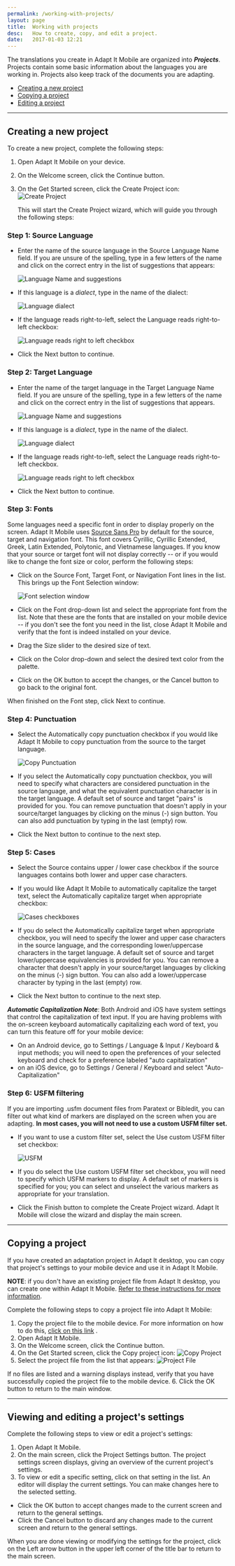```yaml
---
permalink: /working-with-projects/
layout: page
title:  Working with projects
desc:   How to create, copy, and edit a project.
date:   2017-01-03 12:21
---
```


The translations you create in Adapt It Mobile are organized into **_Projects_**. Projects contain some basic information about the languages you are working in. Projects also keep track of the documents you are adapting.

* [Creating a new project](#creating-a-new-project)
* [Copying a project](#copying-a-project)
* [Editing a project](#editing-a-project)

----

<a id="creating-a-new-project"></a>
## Creating a new project 

To create a new project, complete the following steps:

1. Open Adapt It Mobile on your device.

2. On the Welcome screen, click the Continue button.

3. On the Get Started screen, click the Create Project icon: ![Create Project](/assets/img/project-new.png)

    This will start the Create Project wizard, which will guide you through the following steps:

### Step 1: Source Language 

- Enter the name of the source language in the Source Language Name field. If you are unsure of the spelling, type in a few letters of the name and click on the correct entry in the list of suggestions that appears:

    ![Language Name and suggestions](/assets/img/language-name.png)
- If this language is a _dialect_, type in the name of the dialect:

    ![Language dialect](/assets/img/language-dialect.png)
- If the language reads right-to-left, select the Language reads right-to-left checkbox:

    ![Language reads right to left checkbox](/assets/img/language-rtl.png)
- Click the Next button to continue.

### Step 2: Target Language

- Enter the name of the target language in the Target Language Name field. If you are unsure of the spelling, type in a few letters of the name and click on the correct entry in the list of suggestions that appears.

    ![Language Name and suggestions](/assets/img/language-name.png)
- If this language is a _dialect_, type in the name of the dialect.

    ![Language dialect](/assets/img/language-dialect.png)
- If the language reads right-to-left, select the Language reads right-to-left checkbox. 

    ![Language reads right to left checkbox](/assets/img/language-rtl.png)
- Click the Next button to continue.

### Step 3: Fonts

Some languages need a specific font in order to display properly on the screen. Adapt It Mobile uses [Source Sans Pro](https://store1.adobe.com/cfusion/store/html/index.cfm?event=displayFontPackage&code=1959) by default for the source, target and navigation font. This font covers Cyrillic, Cyrillic Extended, Greek, Latin Extended, Polytonic, and Vietnamese languages. If you know that your source or target font will not display correctly -- or if you would like to change the font size or color, perform the following steps:

- Click on the Source Font, Target Font, or Navigation Font lines in the list. This brings up the Font Selection window:

    ![Font selection window](/assets/img/font.png)
- Click on the Font drop-down list and select the appropriate font from the list. Note that these are the fonts that are installed on your mobile device -- if you don't see the font you need in the list, close Adapt It Mobile and verify that the font is indeed installed on your device.
- Drag the Size slider to the desired size of text.
- Click on the Color drop-down and select the desired text color from the palette.
- Click on the OK button to accept the changes, or the Cancel button to go back to the original font.

When finished on the Font step, click Next to continue.

### Step 4: Punctuation

- Select the Automatically copy punctuation checkbox if you would like Adapt It Mobile to copy punctuation from the source to the target language.

    ![Copy Punctuation](/assets/img/punct-copy.png)
- If you select the Automatically copy punctuation checkbox, you will need to specify what characters are considered punctuation in the source language, and what the equivalent punctuation character is in the target language. A default set of source and target "pairs" is provided for you. You can remove punctuation that doesn't apply in your source/target languages by clicking on the minus (-) sign button. You can also add punctuation by typing in the last (empty) row.
- Click the Next button to continue to the next step.

### Step 5: Cases

- Select the Source contains upper / lower case checkbox if the source languages contains both lower and upper case characters.
- If you would like Adapt It Mobile to automatically capitalize the target text, select the Automatically capitalize target when appropriate checkbox:

    ![Cases checkboxes](/assets/img/cases.png)
- If you do select the Automatically capitalize target when appropriate checkbox, you will need to specify the lower and upper case characters in the source language, and the corresponding lower/uppercase characters in the target language. A default set of source and target lower/uppercase equivalencies is provided for you. You can remove a character that doesn't apply in your source/target languages by clicking on the minus (-) sign button. You can also add a lower/uppercase character by typing in the last (empty) row.
- Click the Next button to continue to the next step.

***Automatic Capitalization Note***: Both Android and iOS have system settings that control the capitalization of text input. If you are having problems with the on-screen keyboard automatically capitalizing each word of text, you can turn this feature off for your mobile device:

- On an Android device, go to Settings / Language & Input / Keyboard & input methods; you will need to open the preferences of your selected keyboard and check for a preference labeled "auto capitalization"
- on an iOS device, go to Settings / General / Keyboard and select "Auto-Capitalization"

### Step 6: USFM filtering
If you are importing .usfm document files from Paratext or Bibledit, you can filter out what kind of markers are displayed on the screen when you are adapting. **In most cases, you will not need to use a custom USFM filter set.**

- If you want to use a custom filter set, select the Use custom USFM filter set checkbox:

    ![USFM](/assets/img/usfm.png)
    
- If you do select the Use custom USFM filter set checkbox, you will need to specify which USFM markers to display. A default set of markers is specified for you; you can select and unselect the various markers as appropriate for your translation.
- Click the Finish button to complete the Create Project wizard. Adapt It Mobile will close the wizard and display the main screen.

----
 
<a id="copying-a-project"></a>
## Copying a project 

If you have created an adaptation project in Adapt It desktop, you can copy that project's settings to your mobile device and use it in Adapt It Mobile. 

**NOTE**: if you don't have an existing project file from Adapt It desktop, you can create one within Adapt It Mobile. [Refer to these instructions for more information](#creating-a-new-project).

Complete the following steps to copy a project file into Adapt It Mobile:

1. Copy the project file to the mobile device. For more information on how to do this, [click on this link](https://github.com/adapt-it/adapt-it-mobile/wiki/Before-you-install-Adapt-It-Mobile#copy-any-documents-you-will-be-adapting-to-your-device) .
2. Open Adapt It Mobile.
3. On the Welcome screen, click the Continue button.
4. On the Get Started screen, click the Copy project icon: ![Copy Project](/assets/img//project-copy.png)
5. Select the project file from the list that appears:
![Project File](/assets/img/AIproject.png)

If no files are listed and a warning displays instead, verify that you have successfully copied the project file to the mobile device.
6. Click the OK button to return to the main window.

----

<a id="editing-a-project"></a>
## Viewing and editing a project's settings

Complete the following steps to view or edit a project's settings:

1. Open Adapt It Mobile.
2. On the main screen, click the Project Settings button. The project settings screen displays, giving an overview of the current project's settings. 
3. To view or edit a specific setting, click on that setting in the list. An editor will display the current settings. You can make changes here to the selected setting.

- Click the OK button to accept changes made to the current screen and return to the general settings.
- Click the Cancel button to discard any changes made to the current screen and return to the general settings.

When you are done viewing or modifying the settings for the project, click on the Left arrow button in the upper left corner of the title bar to return to the main screen.



